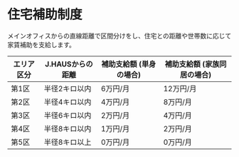 # 住宅補助制度

メインオフィスからの直線距離で区間分けをし、住宅との距離や世帯数に応じて家賃補助を支給します。

|エリア区分|J.HAUSからの距離|補助支給額 (単身の場合)|補助支給額 (家族同居の場合)|
|----|-----------|-------|--------|
|第1区|半径2キロ以内|6万円/月|12万円/月|
|第2区|半径4キロ以内|4万円/月|8万円/月|
|第3区|半径6キロ以内|2万円/月|4万円/月|
|第4区|半径8キロ以内|1万円/月|2万円/月|
|第5区|半径8キロ以上|0万円/月|0万円/月|
